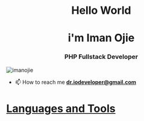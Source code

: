 <h1 align="center">Hello World</h1>
<h1 align="center">i'm Iman Ojie</h1>
<h3 align="center">PHP Fullstack Developer</h3>
<p align="left"> <img src="https://komarev.com/ghpvc/?username=imanojie&label=Profile%20views&color=0e75b6&style=flat" alt="imanojie" /> </p>

- 📫 How to reach me **dr.iodeveloper@gmail.com**
<h1> <a href="https://imanojie.github.io/introduction/" target="_blank" >Languages and Tools</a> </h1>
